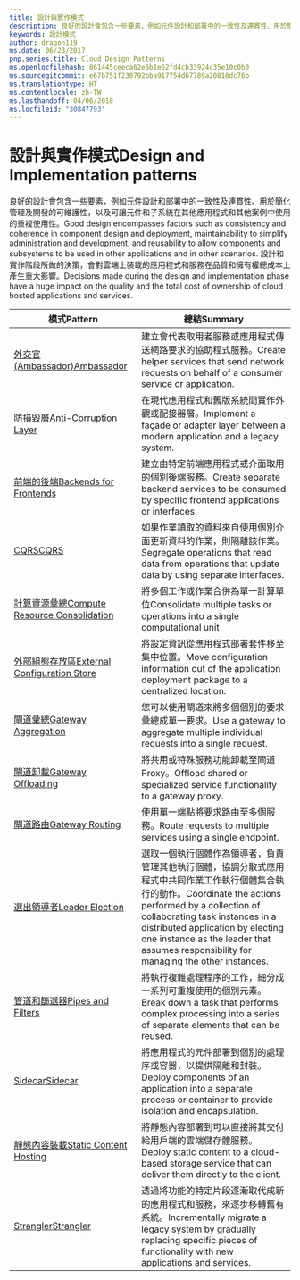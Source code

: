```yaml
---
title: 設計與實作模式
description: 良好的設計會包含一些要素，例如元件設計和部署中的一致性及連貫性、用於簡化管理及開發的可維護性，以及可讓元件和子系統在其他應用程式和其他案例中使用的重複使用性。 設計和實作階段所做的決策，會對雲端上裝載的應用程式和服務在品質和擁有權總成本上產生重大影響。
keywords: 設計模式
author: dragon119
ms.date: 06/23/2017
pnp.series.title: Cloud Design Patterns
ms.openlocfilehash: 861445ceeca62e5b1e62fd4cb33924c35e10c0b0
ms.sourcegitcommit: e67b751f230792bba917754d67789a20810dc76b
ms.translationtype: HT
ms.contentlocale: zh-TW
ms.lasthandoff: 04/06/2018
ms.locfileid: "30847793"
---
```

# <a name="design-and-implementation-patterns"></a><span data-ttu-id="f3c01-105">設計與實作模式</span><span class="sxs-lookup"><span data-stu-id="f3c01-105">Design and Implementation patterns</span></span>

<span data-ttu-id="f3c01-106">良好的設計會包含一些要素，例如元件設計和部署中的一致性及連貫性、用於簡化管理及開發的可維護性，以及可讓元件和子系統在其他應用程式和其他案例中使用的重複使用性。</span><span class="sxs-lookup"><span data-stu-id="f3c01-106">Good design encompasses factors such as consistency and coherence in component design and deployment, maintainability to simplify administration and development, and reusability to allow components and subsystems to be used in other applications and in other scenarios.</span></span> <span data-ttu-id="f3c01-107">設計和實作階段所做的決策，會對雲端上裝載的應用程式和服務在品質和擁有權總成本上產生重大影響。</span><span class="sxs-lookup"><span data-stu-id="f3c01-107">Decisions made during the design and implementation phase have a huge impact on the quality and the total cost of ownership of cloud hosted applications and services.</span></span>


|                                <span data-ttu-id="f3c01-108">模式</span><span class="sxs-lookup"><span data-stu-id="f3c01-108">Pattern</span></span>                                 |                                                                                                      <span data-ttu-id="f3c01-109">總結</span><span class="sxs-lookup"><span data-stu-id="f3c01-109">Summary</span></span>                                                                                                       |
|------------------------------------------------------------------------|--------------------------------------------------------------------------------------------------------------------------------------------------------------------------------------------------------------------|
|                     [<span data-ttu-id="f3c01-110">外交官 (Ambassador)</span><span class="sxs-lookup"><span data-stu-id="f3c01-110">Ambassador</span></span>](../ambassador.md)                     |                                                         <span data-ttu-id="f3c01-111">建立會代表取用者服務或應用程式傳送網路要求的協助程式服務。</span><span class="sxs-lookup"><span data-stu-id="f3c01-111">Create helper services that send network requests on behalf of a consumer service or application.</span></span>                                                          |
|          [<span data-ttu-id="f3c01-112">防損毀層</span><span class="sxs-lookup"><span data-stu-id="f3c01-112">Anti-Corruption Layer</span></span>](../anti-corruption-layer.md)          |                                                               <span data-ttu-id="f3c01-113">在現代應用程式和舊版系統間實作外觀或配接器層。</span><span class="sxs-lookup"><span data-stu-id="f3c01-113">Implement a façade or adapter layer between a modern application and a legacy system.</span></span>                                                                |
|         [<span data-ttu-id="f3c01-114">前端的後端</span><span class="sxs-lookup"><span data-stu-id="f3c01-114">Backends for Frontends</span></span>](../backends-for-frontends.md)         |                                                          <span data-ttu-id="f3c01-115">建立由特定前端應用程式或介面取用的個別後端服務。</span><span class="sxs-lookup"><span data-stu-id="f3c01-115">Create separate backend services to be consumed by specific frontend applications or interfaces.</span></span>                                                          |
|                           [<span data-ttu-id="f3c01-116">CQRS</span><span class="sxs-lookup"><span data-stu-id="f3c01-116">CQRS</span></span>](../cqrs.md)                           |                                                         <span data-ttu-id="f3c01-117">如果作業讀取的資料來自使用個別介面更新資料的作業，則隔離該作業。</span><span class="sxs-lookup"><span data-stu-id="f3c01-117">Segregate operations that read data from operations that update data by using separate interfaces.</span></span>                                                         |
| [<span data-ttu-id="f3c01-118">計算資源彙總</span><span class="sxs-lookup"><span data-stu-id="f3c01-118">Compute Resource Consolidation</span></span>](../compute-resource-consolidation.md) |                                                                     <span data-ttu-id="f3c01-119">將多個工作或作業合併為單一計算單位</span><span class="sxs-lookup"><span data-stu-id="f3c01-119">Consolidate multiple tasks or operations into a single computational unit</span></span>                                                                      |
|   [<span data-ttu-id="f3c01-120">外部組態存放區</span><span class="sxs-lookup"><span data-stu-id="f3c01-120">External Configuration Store</span></span>](../external-configuration-store.md)   |                                                        <span data-ttu-id="f3c01-121">將設定資訊從應用程式部署套件移至集中位置。</span><span class="sxs-lookup"><span data-stu-id="f3c01-121">Move configuration information out of the application deployment package to a centralized location.</span></span>                                                         |
|            [<span data-ttu-id="f3c01-122">閘道彙總</span><span class="sxs-lookup"><span data-stu-id="f3c01-122">Gateway Aggregation</span></span>](../gateway-aggregation.md)            |                                                                   <span data-ttu-id="f3c01-123">您可以使用閘道來將多個個別的要求彙總成單一要求。</span><span class="sxs-lookup"><span data-stu-id="f3c01-123">Use a gateway to aggregate multiple individual requests into a single request.</span></span>                                                                   |
|             [<span data-ttu-id="f3c01-124">閘道卸載</span><span class="sxs-lookup"><span data-stu-id="f3c01-124">Gateway Offloading</span></span>](../gateway-offloading.md)             |                                                                      <span data-ttu-id="f3c01-125">將共用或特殊服務功能卸載至閘道 Proxy。</span><span class="sxs-lookup"><span data-stu-id="f3c01-125">Offload shared or specialized service functionality to a gateway proxy.</span></span>                                                                       |
|                [<span data-ttu-id="f3c01-126">閘道路由</span><span class="sxs-lookup"><span data-stu-id="f3c01-126">Gateway Routing</span></span>](../gateway-routing.md)                |                                                                            <span data-ttu-id="f3c01-127">使用單一端點將要求路由至多個服務。</span><span class="sxs-lookup"><span data-stu-id="f3c01-127">Route requests to multiple services using a single endpoint.</span></span>                                                                            |
|                [<span data-ttu-id="f3c01-128">選出領導者</span><span class="sxs-lookup"><span data-stu-id="f3c01-128">Leader Election</span></span>](../leader-election.md)                | <span data-ttu-id="f3c01-129">選取一個執行個體作為領導者，負責管理其他執行個體，協調分散式應用程式中共同作業工作執行個體集合執行的動作。</span><span class="sxs-lookup"><span data-stu-id="f3c01-129">Coordinate the actions performed by a collection of collaborating task instances in a distributed application by electing one instance as the leader that assumes responsibility for managing the other instances.</span></span> |
|              [<span data-ttu-id="f3c01-130">管道和篩選器</span><span class="sxs-lookup"><span data-stu-id="f3c01-130">Pipes and Filters</span></span>](../pipes-and-filters.md)              |                                                     <span data-ttu-id="f3c01-131">將執行複雜處理程序的工作，細分成一系列可重複使用的個別元素。</span><span class="sxs-lookup"><span data-stu-id="f3c01-131">Break down a task that performs complex processing into a series of separate elements that can be reused.</span></span>                                                      |
|                        [<span data-ttu-id="f3c01-132">Sidecar</span><span class="sxs-lookup"><span data-stu-id="f3c01-132">Sidecar</span></span>](../sidecar.md)                        |                                                  <span data-ttu-id="f3c01-133">將應用程式的元件部署到個別的處理序或容器，以提供隔離和封裝。</span><span class="sxs-lookup"><span data-stu-id="f3c01-133">Deploy components of an application into a separate process or container to provide isolation and encapsulation.</span></span>                                                  |
|         [<span data-ttu-id="f3c01-134">靜態內容裝載</span><span class="sxs-lookup"><span data-stu-id="f3c01-134">Static Content Hosting</span></span>](../static-content-hosting.md)         |                                                        <span data-ttu-id="f3c01-135">將靜態內容部署到可以直接將其交付給用戶端的雲端儲存體服務。</span><span class="sxs-lookup"><span data-stu-id="f3c01-135">Deploy static content to a cloud-based storage service that can deliver them directly to the client.</span></span>                                                        |
|                      [<span data-ttu-id="f3c01-136">Strangler</span><span class="sxs-lookup"><span data-stu-id="f3c01-136">Strangler</span></span>](../strangler.md)                      |                                         <span data-ttu-id="f3c01-137">透過將功能的特定片段逐漸取代成新的應用程式和服務，來逐步移轉舊有系統。</span><span class="sxs-lookup"><span data-stu-id="f3c01-137">Incrementally migrate a legacy system by gradually replacing specific pieces of functionality with new applications and services.</span></span>                                          |

